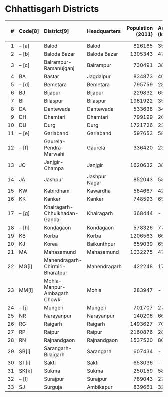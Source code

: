 # Chhattisgarh Districts

|   # | Code[8]   | District[9]                     | Headquarters   |   Population (2011) | Area (km2)   |   Density (/km2)[9] |
|----:|:----------|:--------------------------------|:---------------|--------------------:|:-------------|--------------------:|
|   1 | – [a]     | Balod                           | Balod          |              826165 | 3527         |                 234 |
|   2 | – [b]     | Baloda Bazar                    | Baloda Bazar   |             1305343 | 4748         |                 275 |
|   3 | – [c]     | Balrampur-Ramanujganj           | Balrampur      |              730491 | 3806         |                 190 |
|   4 | BA        | Bastar                          | Jagdalpur      |              834873 | 4030         |                 210 |
|   5 | – [d]     | Bemetara                        | Bemetara       |              795759 | 2855         |                 270 |
|   6 | BJ        | Bijapur                         | Bijapur        |              229832 | 6562         |                  35 |
|   7 | BI        | Bilaspur                        | Bilaspur       |             1961922 | 3508         |                 460 |
|   8 | DA        | Dantewada                       | Dantewada      |              533638 | 3411         |                  59 |
|   9 | DH        | Dhamtari                        | Dhamtari       |              799199 | 2029         |                 394 |
|  10 | DU        | Durg                            | Durg           |             1721726 | 2238         |                 770 |
|  11 | – [e]     | Gariaband                       | Gariaband      |              597653 | 5823         |                 103 |
|  12 | – [f]     | Gaurela-Pendra-Marwahi          | Gaurela        |              336420 | 2307         |                 150 |
|  13 | JC        | Janjgir-Champa                  | Janjgir        |             1620632 | 3848         |                 421 |
|  14 | JA        | Jashpur                         | Jashpur Nagar  |              852043 | 5825         |                 146 |
|  15 | KW        | Kabirdham                       | Kawardha       |              584667 | 4237         |                 195 |
|  16 | KK        | Kanker                          | Kanker         |              748593 | 6513         |                 115 |
|  17 | – [g]     | Khairagarh-Chhuikhadan-Gandai   | Khairagarh     |              368444 | -            |                 nan |
|  18 | – [h]     | Kondagaon                       | Kondagaon      |              578326 | 7768         |                  74 |
|  19 | KB        | Korba                           | Korba          |             1206563 | 6615         |                 183 |
|  20 | KJ        | Korea                           | Baikunthpur    |              659039 | 6578         |                 100 |
|  21 | MA        | Mahasamund                      | Mahasamund     |             1032275 | 4779         |                 216 |
|  22 | MG[i]     | Manendragarh-Chirmiri-Bharatpur | Manendragarh   |              422248 | 1726.39      |                 nan |
|  23 | MM[i]     | Mohla-Manpur-Ambagarh Chowki    | Mohla          |              283947 | -            |                 nan |
|  24 | – [j]     | Mungeli                         | Mungeli        |              701707 | 2750         |                 255 |
|  25 | NR        | Narayanpur                      | Narayanpur     |              140206 | 6640         |                  20 |
|  26 | RG        | Raigarh                         | Raigarh        |             1493627 | 7068         |                 211 |
|  27 | RP        | Raipur                          | Raipur         |             2160876 | 2892         |                 750 |
|  28 | RN        | Rajnandgaon                     | Rajnandgaon    |             1537520 | 8062         |                 191 |
|  29 | SB[i]     | Sarangarh-Bilaigarh             | Sarangarh      |              607434 | -            |                 nan |
|  30 | ST[i]     | Sakti                           | Sakti          |              653036 | -            |                 nan |
|  31 | SK[k]     | Sukma                           | Sukma          |              250159 | 5897         |                  42 |
|  32 | – [l]     | Surajpur                        | Surajpur       |              789043 | 2787         |                 280 |
|  33 | SJ        | Surguja                         | Ambikapur      |              839661 | 3265         |                 150 |